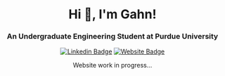 <div align="center">
  
  # Hi 👋, I'm Gahn!
  ### An Undergraduate Engineering Student at Purdue University

  [![Linkedin Badge](https://img.shields.io/badge/LinkedIn-blue?logo=linkedin&logoColor=white&style=for-the-badge)](https://www.linkedin.com/in/gahn-mungarndee/)
  [![Website Badge](https://img.shields.io/badge/Website*-dimgray?logo=goodreads&logoColor=white&style=for-the-badge)](https://itsgahndi.github.io/)
  
  Website work in progress...
</div>
